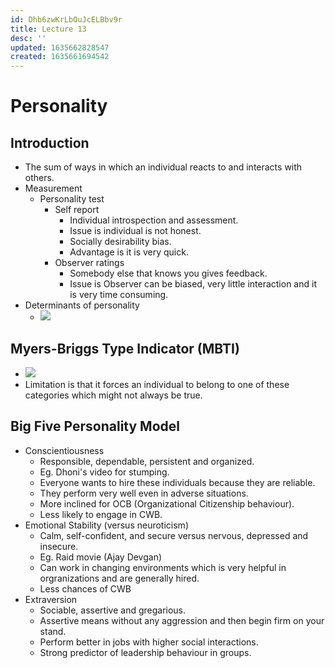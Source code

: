 ```yaml
---
id: Dhb6zwKrLbOuJcELBbv9r
title: Lecture 13
desc: ''
updated: 1635662828547
created: 1635661694542
---
```


# Personality

## Introduction
* The sum of ways in which an individual reacts to and interacts with others.
* Measurement
    * Personality test
        * Self report
            * Individual introspection and assessment.
            * Issue is individual is not honest.
            * Socially desirability bias.
            * Advantage is it is very quick.
        * Observer ratings
            * Somebody else that knows you gives feedback.
            * Issue is Observer can be biased, very little interaction and it is very time consuming.
* Determinants of personality
    * ![](/assets/images/2021-10-31-12-05-23.png)

## Myers-Briggs Type Indicator (MBTI)
* ![](/assets/images/2021-10-31-12-06-49.png)
* Limitation is that it forces an individual to belong to one of these categories which might not always be true.

## Big Five Personality Model
* Conscientiousness
    * Responsible, dependable, persistent and organized.
    * Eg. Dhoni's video for stumping.
    * Everyone wants to hire these individuals because they are reliable.
    * They perform very well even in adverse situations.
    * More inclined for OCB (Organizational Citizenship behaviour).
    * Less likely to engage in CWB.
* Emotional Stability (versus neuroticism)
    * Calm, self-confident, and secure versus nervous, depressed and insecure.
    * Eg. Raid movie (Ajay Devgan)
    * Can work in changing environments which is very helpful in orgranizations and are generally hired.
    * Less chances of CWB
* Extraversion
    * Sociable, assertive and gregarious.
    * Assertive means without any aggression and then begin firm on your stand.
    * Perform better in jobs with higher social interactions.
    * Strong predictor of leadership behaviour in groups.